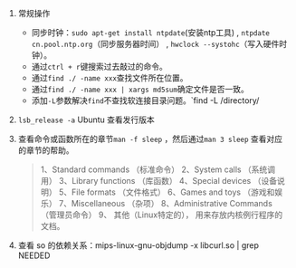  1. 常规操作

    - 同步时钟：`sudo apt-get install ntpdate`(安装ntp工具) , `ntpdate cn.pool.ntp.org`（同步服务器时间） , `hwclock --systohc`（写入硬件时钟）。
    - 通过`ctrl + r`键搜索过去敲过的命令。
    - 通过`find ./ -name xxx`查找文件所在位置。
    - 通过`find ./ -name xxx | xargs md5sum`确定文件是否一致。
    - 添加`-L`参数解决`find`不查找软连接目录问题。`find -L /directory/

2. `lsb_release -a` Ubuntu 查看发行版本

3. 查看命令或函数所在的章节`man -f sleep` ，然后通过`man 3 sleep` 查看对应的章节的帮助。
    > 1、Standard commands （标准命令）
    > 2、System calls （系统调用）
    > 3、Library functions （库函数）
    > 4、Special devices （设备说明）
    > 5、File formats （文件格式）
    > 6、Games and toys （游戏和娱乐）
    > 7、Miscellaneous （杂项）
    > 8、Administrative Commands （管理员命令）
    > 9、 其他（Linux特定的）， 用来存放内核例行程序的文档。

4. 查看 so 的依赖关系：mips-linux-gnu-objdump -x libcurl.so | grep NEEDED
